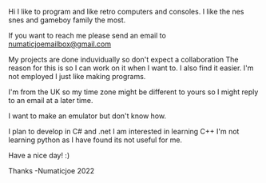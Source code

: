 Hi I like to program and like retro computers and consoles.
I like the nes snes and gameboy family the most.

If you want to reach me please send an email to 
numaticjoemailbox@gmail.com

My projects are done induvidually so don't expect a collaboration 
The reason for this is so I can work on it when I want to. I also find it easier.
I'm not employed I just like making programs.

I'm from the UK so my time zone might be different to yours so I might reply to an email at a later time. 

I want to make an emulator but don't know how.

I plan to develop in C# and .net 
I am interested in learning C++ 
I'm not learning python as I have found its not useful for me.

Have a nice day! :) 

Thanks
-Numaticjoe 2022
